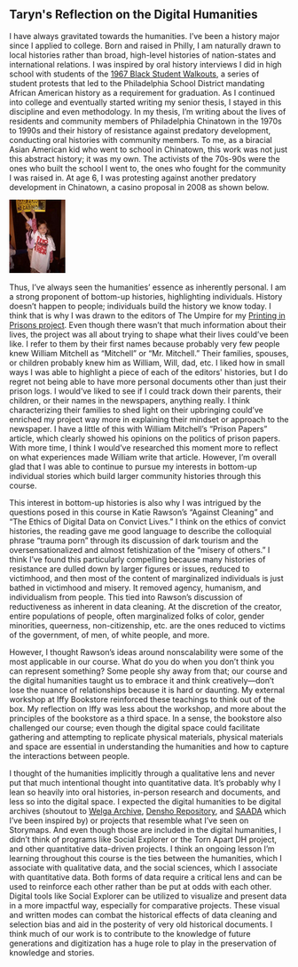 

## Taryn's Reflection on the Digital Humanities

I have always gravitated towards the humanities. I’ve been a history major since I applied to college. Born and raised in Philly, I am naturally drawn to local histories rather than broad, high-level histories of nation-states and international relations. I was inspired by oral history interviews I did in high school with students of the <a href="https://whyy.org/articles/philly-students-secure-historical-marker-commemorating-1967-school-walkout-notorious-for-rizzo-brutality/">1967 Black Student Walkouts</a>, a series of student protests that led to the Philadelphia School District mandating African American history as a requirement for graduation. As I continued into college and eventually started writing my senior thesis, I stayed in this discipline and even methodology. In my thesis, I’m writing about the lives of residents and community members of Philadelphia Chinatown in the 1970s to 1990s and their history of resistance against predatory development, conducting oral histories with community members. To me, as a biracial Asian American kid who went to school in Chinatown, this work was not just this abstract history; it was my own. The activists of the 70s-90s were the ones who built the school I went to, the ones who fought for the community I was raised in. At age 6, I was protesting against another predatory development in Chinatown, a casino proposal in 2008 as shown below. 

<img src="TarynChinatown.jpg" alt="photo of Taryn as a child protesting" style="width:20%;">

Thus, I’ve always seen the humanities’ essence as inherently personal. I am a strong proponent of bottom-up histories, highlighting individuals. History doesn’t happen to people; individuals build the history we know today. I think that is why I was drawn to the editors of The Umpire for my <a href="https://printinginprisons.org/blog/flahertyt/">Printing in Prisons project</a>.
Even though there wasn’t that much information about their lives, the project was all about trying to shape what their lives could’ve been like. I refer to them by their first names because probably very few people knew William Mitchell as “Mitchell” or “Mr. Mitchell.” Their families, spouses, or children probably knew him as William, Will, dad, etc. I liked how in small ways I was able to highlight a piece of each of the editors' histories, but I do regret not being able to have more personal documents other than just their prison logs. I would’ve liked to see if I could track down their parents, their children, or their names in the newspapers, anything really. I think characterizing their families to shed light on their upbringing could’ve enriched my project way more in explaining their mindset or approach to the newspaper. I have a little of this with William Mitchell’s “Prison Papers” article, which clearly showed his opinions on the politics of prison papers. With more time, I think I would’ve researched this moment more to reflect on what experiences made William write that article. However, I’m overall glad that I was able to continue to pursue my interests in bottom-up individual stories which build larger community histories through this course. 

This interest in bottom-up histories is also why I was intrigued by the questions posed in this course in Katie Rawson’s “Against Cleaning” and “The Ethics of Digital Data on Convict Lives.” I think on the ethics of convict histories, the reading gave me good language to describe the colloquial phrase “trauma porn” through its discussion of dark tourism and the oversensationalized and almost fetishization of the “misery of others.” I think I’ve found this particularly compelling because many histories of resistance are dulled down by larger figures or issues, reduced to victimhood, and then most of the content of marginalized individuals is just bathed in victimhood and misery.  It removed agency, humanism, and individualism from people. This tied into Rawson’s discussion of reductiveness as inherent in data cleaning. At the discretion of the creator, entire populations of people, often marginalized folks of color, gender minorities, queerness, non-citizenship, etc. are the ones reduced to victims of the government, of men, of white people, and more. 

However, I thought Rawson’s ideas around nonscalability were some of the most applicable in our course. What do you do when you don’t think you can represent something? Some people shy away from that; our course and the digital humanities taught us to embrace it and think creatively—don’t lose the nuance of relationships because it is hard or daunting. My external workshop at Iffy Bookstore reinforced these teachings to think out of the box. My reflection on Iffy was less about the workshop, and more about the principles of the bookstore as a third space.  In a sense, the bookstore also challenged our course; even though the digital space could facilitate gathering and attempting to replicate physical materials, physical materials and space are essential in understanding the humanities and how to capture the interactions between people.

I thought of the humanities implicitly through a qualitative lens and never put that much intentional thought into quantitative data. It’s probably why I lean so heavily into oral histories, in-person research and documents, and less so into the digital space. I expected the digital humanities to be digital archives (shoutout to <a href="https://welgadigitalarchive.omeka.net/">Welga Archive</a>, <a href="https://ddr.densho.org/">Densho Repository</a>, and <a href="https://www.saada.org/">SAADA</a> which I’ve been inspired by) or projects that resemble what I’ve seen on Storymaps. And even though those are included in the digital humanities, I didn’t think of programs like Social Explorer or the Torn Apart DH project, and other quantitative data-driven projects.  I think an ongoing lesson I’m learning throughout this course is the ties between the humanities, which I associate with qualitative data, and the social sciences, which I associate with quantitative data. Both forms of data require a critical lens and can be used to reinforce each other rather than be put at odds with each other. Digital tools like Social Explorer can be utilized to visualize and present data in a more impactful way, especially for comparative projects. These visual and written modes can combat the historical effects of data cleaning and selection bias and aid in the posterity of very old historical documents. I think much of our work is to contribute to the knowledge of future generations and digitization has a huge role to play in the preservation of knowledge and stories.  

